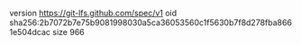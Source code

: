 version https://git-lfs.github.com/spec/v1
oid sha256:2b7072b7e75b9081998030a5ca36053560c1f5630b7f8d278fba8661e504dcac
size 966
